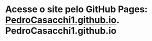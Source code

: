 # Acesse o site pelo GitHub Pages: [PedroCasacchi1.github.io](https://pedrocasacchi1.github.io/). PedroCasacchi1.github.io
